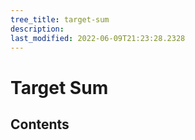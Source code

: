 ```yaml
---
tree_title: target-sum
description: 
last_modified: 2022-06-09T21:23:28.2328
---
```


# Target Sum

## Contents
